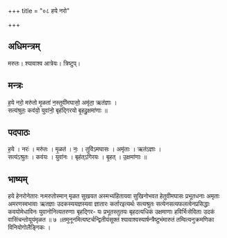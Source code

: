 +++
title = "०८ हये नरो"

+++
## अधिमन्त्रम्
मरुतः। श्यावाश्व आत्रेयः। त्रिष्टुप्।

## मन्त्रः
ह॒ये नरो॒ मरु॑तो मृ॒ळता॑ न॒स्तुवी॑मघासो॒ अमृ॑ता॒ ऋत॑ज्ञाः ।  
सत्य॑श्रुतः॒ कव॑यो॒ युवा॑नो॒ बृह॑द्गिरयो बृ॒हदु॒क्षमा॑णाः ॥

## पदपाठः
ह॒ये । नरः॑ । मरु॑तः । मृ॒ळत॑ । नः॒ । तुवि॑ऽमघासः । अमृ॑ताः । ऋत॑ऽज्ञाः ।  
सत्य॑ऽश्रुतः । कव॑यः । युवा॑नः । बृह॑त्ऽगिरयः । बृ॒हत् । उ॒क्षमा॑णाः ॥

## भाष्यम्
हये हेनरोनेतारः नःमरुतोस्मान् मृळत सुखयत अस्मभ्यंहितायवा सुखिनोभवत हेतुवीमघासः प्रभूतधनाः अमृताः अमरणस्वभावाः ऋतज्ञाः उदकस्ययज्ञस्यवा ज्ञातारः कर्तारइत्यर्थः सत्यश्रुतः सत्येनसत्यफलत्वेनप्रसिद्धाः कवयोमेधाविनः युवानोनित्यतरुणाः बृहद्गिर- यः प्रभूतस्तुतयः बृहदत्यधिकं उक्षमाणाः हविर्भिःसेविताः उदकं वासिंचन्तोयूयंमृळत ॥ ७ ॥तमुनूनमित्यष्टर्चन्द्वितीयंसूक्तं श्यावाश्वस्यार्षन्त्रैष्टुभंमारुतं तम्वित्यनुक्रमणिका विनियोगोलैङ्गिकः ।